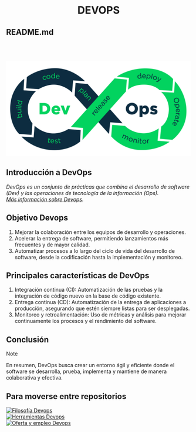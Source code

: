 <h1 align="center"> DEVOPS </h1>

## README.md  
<br>
<br>  

![](./img/devops.png)  

  
## Introducción a DevOps  

*DevOps es un conjunto de prácticas que combina el desarrollo de software (Dev) y las operaciones de tecnología de la información (Ops).*  
*[Más información sobre Devops](https://www.atlassian.com/es/devops#:~:text=DevOps%20es%20un%20conjunto%20de,la%20automatización%20de%20la%20tecnología.).*

## Objetivo Devops  

1. Mejorar la colaboración entre los equipos de desarrollo y operaciones.  
2. Acelerar la entrega de software, permitiendo lanzamientos más frecuentes y de mayor calidad.  
3. Automatizar procesos a lo largo del ciclo de vida del desarrollo de software, desde la codificación hasta la implementación y monitoreo.  


## Principales características de DevOps  
1. Integración continua (CI): Automatización de las pruebas y la integración de código nuevo en la base de código existente.  
2. Entrega continua (CD): Automatización de la entrega de aplicaciones a producción, asegurando que estén siempre listas para ser desplegadas.  
3. Monitoreo y retroalimentación: Uso de métricas y análisis para mejorar continuamente los procesos y el rendimiento del software.

## Conclusión
> [!NOTE]
> En resumen, DevOps busca crear un entorno ágil y eficiente donde el software se desarrolla, prueba, implementa y mantiene de manera colaborativa y efectiva.


## Para moverse entre repositorios  

[![Filosofía Devops](https://img.shields.io/badge/IR%20A%20FILOSOFIA%20DEVOPS-BLUE?style=for-the-badge&color=%237289da)](./Filosofia.md)  
[![Herramientas Devops](https://img.shields.io/badge/IR%20A%20HERRAMIENTAS%20DEVOPS-BLUE?style=for-the-badge&color=%23f2b300)](./Herramientas.md)  
[![Oferta y empleo Devops](https://img.shields.io/badge/IR%20A%20OFERTA%20Y%20EMPLEO%20DEVOPS-BLUE?style=for-the-badge&color=%23004225)](./Oferta.md)  
